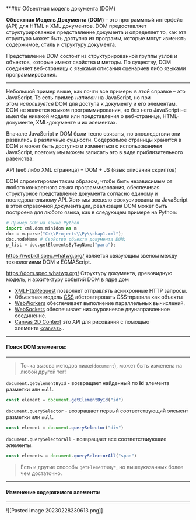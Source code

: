 **### Объектная модель документа (DOM)

**Объектная Модель Документа (DOM)** – это программный интерфейс (API) для HTML и XML документов. DOM предоставляет структурированное представление документа и определяет то, как эта структура может быть доступна из программ, которые могут изменять содержимое, стиль и структуру документа.

Представление DOM состоит из структурированной группы узлов и объектов, которые имеют свойства и методы. По существу, DOM соединяет веб-страницу с языками описания сценариев либо языками программирования.

---

Небольшой пример выше, как почти все примеры в этой справке – это JavaScript. То есть пример _написан_ на JavaScript, но при этом _используется_ DOM для доступа к документу и его элементам. DOM не является языком программирования, но без него JavaScript не имел бы никакой модели или представления о веб-странице, HTML-документе, XML-документе и их элементах.

Вначале JavaScript и DOM были тесно связаны, но впоследствии они развились в различные сущности. Содержимое страницы хранится в DOM и может быть доступно и изменяться с использованием JavaScript, поэтому мы можем записать это в виде приблизительного равенства:

API (веб либо XML страница) = DOM + JS (язык описания скриптов)

DOM спроектирован таким образом, чтобы быть независимым от любого конкретного языка программирования, обеспечивая структурное представление документа согласно единому и последовательному API. Хотя мы всецело сфокусированы на JavaScript в этой справочной документации, реализация DOM может быть построена для любого языка, как в следующем примере на Python:

```Python
# Пример DOM на языке Python
import xml.dom.minidom as m
doc = m.parse("C:\\Projects\\Py\\chap1.xml");
doc.nodeName # Свойство объекта документа DOM;
p_list = doc.getElementsByTagName("para");
```


https://webidl.spec.whatwg.org/
является связующим звеном между технологиями DOM и ECMAScript.

https://dom.spec.whatwg.org/
Структуру документа, древовидную модель, и архитектуру событий DOM в ядре дом


-   [XMLHttpRequest](https://dev.w3.org/2006/webapi/XMLHttpRequest-2/) позволяет отправлять асинхронные HTTP запросы.
-   Объектная модель [CSS](https://dev.w3.org/csswg/cssom/) абстрагировать CSS-правила как объекты
-   [WebWorkers](https://www.whatwg.org/specs/web-workers/current-work/) обеспечивает выполнение параллельных вычислений.
-   [WebSockets](https://www.whatwg.org/C/#network) обеспечивает низкоуровневое двунаправленное соединение.
-   [Canvas 2D Context](https://www.whatwg.org/html/#2dcontext) это API для рисования с помощью элемента [`<canvas>`](https://developer.mozilla.org/ru/docs/Web/HTML/Element/canvas)..


---
#### Поиск DOM элементов:
---
> Точка вызова методов ниже(`document`), может быть изменена на любой другой тег!

`document.getElementById` - возвращает найденный по **id** элемента разметки или `null`.
```js
const element = document.getElementById("id")
```

`document.querySelector` - возвращает первый соответствующий элемент разметки или `null`.
```js
const element = document.querySelector("div")
```

`document.querySelectorAll` - возвращает все соответствиующие элементы.
```js
const elements = document.querySelectorAll("span")
```
> Есть и другие способы `getElementsBy*`, но вышеуказанных более чем достаточно.



---
#### Изменение содержимого элемента:
---







![[Pasted image 20230228230613.png]]